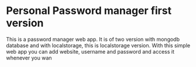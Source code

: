 <h1>Personal Password manager first version</h1>

<p>This is a password manager web app. It is of two version with mongodb database and with localstorage, this is localstorage version. With this simple web app you can add website, username and password and access it whenever you wan</p>
